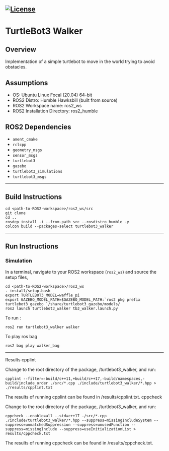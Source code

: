 [![License](https://img.shields.io/badge/License-Apache%202.0-blue.svg)](https://opensource.org/licenses/Apache-2.0)
---

# TurtleBot3 Walker

## Overview 

Implementation of a simple turtlebot to move in the world trying to avoid obstacles. 

## Assumptions
* OS: Ubuntu Linux Focal (20.04) 64-bit
* ROS2 Distro: Humble Hawksbill (built from source)
* ROS2 Workspace name: ros2_ws 
* ROS2 Installation Directory: ros2_humble

## ROS2 Dependencies
* ```ament_cmake```
* ```rclcpp```
* ```geometry_msgs```
* ```sensor_msgs```
* ```turtlebot3```
* ```gazebo```
* ```turtlebot3_simulations```
* ```turtlebot3_msgs```

---

## Build Instructions
```
cd <path-to-ROS2-workspace>/ros2_ws/src
git clone 
cd ..  
rosdep install -i --from-path src --rosdistro humble -y
colcon build --packages-select turtlebot3_walker
```
---
## Run Instructions

### Simulation

In a terminal, navigate to your ROS2 workspace (```ros2_ws```) and source the setup files,
```
cd <path-to-ROS2-workspace>/ros2_ws
. install/setup.bash
export TURTLEBOT3_MODEL=waffle_pi
export GAZEBO_MODEL_PATH=$GAZEBO_MODEL_PATH:`ros2 pkg prefix turtlebot3_gazebo `/share/turtlebot3_gazebo/models/
ros2 launch turtlebot3_walker tb3_walker.launch.py
```
To run :
```
ros2 run turtlebot3_walker walker
```

To play ros bag
```
ros2 bag play walker_bag
```
---
Results
cpplint

Change to the root directory of the package, /turtlebot3_walker, and run:
```
cpplint --filter=-build/c++11,+build/c++17,-build/namespaces,-build/include_order ./src/*.cpp ./include/turtlebot3_walker/*.hpp > ./results/cpplint.txt
```
The results of running cpplint can be found in /results/cpplint.txt.
cppcheck

Change to the root directory of the package, /turtlebot3_walker, and run:
```
cppcheck --enable=all --std=c++17 ./src/*.cpp ./include/turtlebot3_walker/*.hpp --suppress=missingIncludeSystem --suppress=unmatchedSuppression --suppress=unusedFunction --suppress=missingInclude --suppress=useInitializationList > results/cppcheck.txt
```
The results of running cppcheck can be found in /results/cppcheck.txt.
